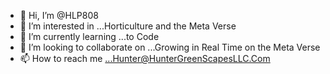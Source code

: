 - 👋 Hi, I’m @HLP808
- 👀 I’m interested in ...Horticulture and the Meta Verse
- 🌱 I’m currently learning ...to Code
- 💞️ I’m looking to collaborate on ...Growing in Real Time on the Meta Verse
- 📫 How to reach me ...Hunter@HunterGreenScapesLLC.Com

<!---
HLP808/HLP808 is a ✨ special ✨ repository because its `README.md` (this file) appears on your GitHub profile.
You can click the Preview link to take a look at your changes.
--->
